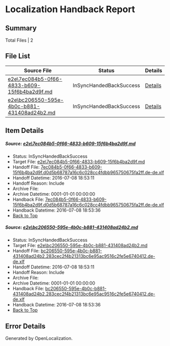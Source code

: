 # <a name='report-top'></a> Localization Handback Report

## Summary
 Total Files | 2

## File List
 Source File | Status | Details 
 ----------- | ------ | ------- 
 [e2e\7ec084b5-0f66-4833-b609-15f6b4ba2d9f.md](https://github.com/OpenLocalizationTestOrg/oltest/blob/f249446ebaac14a42bbd4cc9b323c45fc8f8029d/e2e/7ec084b5-0f66-4833-b609-15f6b4ba2d9f.md) | InSyncHandedBackSuccess | [Details](#fecd9a45581c3faaa107a8c35d297a83559761151)
 [e2e\bc206550-595e-4b0c-b881-431408ad24b2.md](https://github.com/OpenLocalizationTestOrg/oltest/blob/f249446ebaac14a42bbd4cc9b323c45fc8f8029d/e2e/bc206550-595e-4b0c-b881-431408ad24b2.md) | InSyncHandedBackSuccess | [Details](#2daaa73cde54e49cf6069128f28a5aae2e198ef92)

## Item Details
##### <a name='fecd9a45581c3faaa107a8c35d297a83559761151'></a> Source: [e2e\7ec084b5-0f66-4833-b609-15f6b4ba2d9f.md](https://github.com/OpenLocalizationTestOrg/oltest/blob/f249446ebaac14a42bbd4cc9b323c45fc8f8029d/e2e/7ec084b5-0f66-4833-b609-15f6b4ba2d9f.md)
* Status: InSyncHandedBackSuccess
* Target File: [e2e\7ec084b5-0f66-4833-b609-15f6b4ba2d9f.md](https://github.com/OpenLocalizationTestOrg/oltest-dede-fly/blob/0421a1f3069756aae2a7c3a0344c0abf6a73f560/e2e/7ec084b5-0f66-4833-b609-15f6b4ba2d9f.md)
* Handoff File: [7ec084b5-0f66-4833-b609-15f6b4ba2d9f.d0d5b68787a16c6c028cc4fdbb965750675fa2ff.de-de.xlf](https://github.com/OpenLocalizationTestOrg/olhandoff-e2e/blob/de0365216470ef28d8d858a99dc46762547006d3/ol-handoff/OpenLocalizationTestOrg/oltest-dede-fly/ci/ht/7ec084b5-0f66-4833-b609-15f6b4ba2d9f.d0d5b68787a16c6c028cc4fdbb965750675fa2ff.de-de.xlf)
* Handoff Datetime: 2016-07-08 18:53:11
* Handoff Reason: Include
* Archive File: 
* Archive Datetime: 0001-01-01 00:00:00
* Handback File: [7ec084b5-0f66-4833-b609-15f6b4ba2d9f.d0d5b68787a16c6c028cc4fdbb965750675fa2ff.de-de.xlf](https://github.com/OpenLocalizationTestOrg/olhandback-e2e/blob/0df8efcf433f995c13a0ea9d8c97aa0b50dcd3a8/ol-handback/OpenLocalizationTestOrg/oltest-dede-fly/ci/ht/7ec084b5-0f66-4833-b609-15f6b4ba2d9f.d0d5b68787a16c6c028cc4fdbb965750675fa2ff.de-de.xlf)
* Handback Datetime: 2016-07-08 18:53:36
* [Back to Top](#report-top)

##### <a name='2daaa73cde54e49cf6069128f28a5aae2e198ef92'></a> Source: [e2e\bc206550-595e-4b0c-b881-431408ad24b2.md](https://github.com/OpenLocalizationTestOrg/oltest/blob/f249446ebaac14a42bbd4cc9b323c45fc8f8029d/e2e/bc206550-595e-4b0c-b881-431408ad24b2.md)
* Status: InSyncHandedBackSuccess
* Target File: [e2e\bc206550-595e-4b0c-b881-431408ad24b2.md](https://github.com/OpenLocalizationTestOrg/oltest-dede-fly/blob/0421a1f3069756aae2a7c3a0344c0abf6a73f560/e2e/bc206550-595e-4b0c-b881-431408ad24b2.md)
* Handoff File: [bc206550-595e-4b0c-b881-431408ad24b2.283cec2f4b21313bc6e95ac9516c2fe5e6740412.de-de.xlf](https://github.com/OpenLocalizationTestOrg/olhandoff-e2e/blob/de0365216470ef28d8d858a99dc46762547006d3/ol-handoff/OpenLocalizationTestOrg/oltest-dede-fly/ci/ht/bc206550-595e-4b0c-b881-431408ad24b2.283cec2f4b21313bc6e95ac9516c2fe5e6740412.de-de.xlf)
* Handoff Datetime: 2016-07-08 18:53:11
* Handoff Reason: Include
* Archive File: 
* Archive Datetime: 0001-01-01 00:00:00
* Handback File: [bc206550-595e-4b0c-b881-431408ad24b2.283cec2f4b21313bc6e95ac9516c2fe5e6740412.de-de.xlf](https://github.com/OpenLocalizationTestOrg/olhandback-e2e/blob/0df8efcf433f995c13a0ea9d8c97aa0b50dcd3a8/ol-handback/OpenLocalizationTestOrg/oltest-dede-fly/ci/ht/bc206550-595e-4b0c-b881-431408ad24b2.283cec2f4b21313bc6e95ac9516c2fe5e6740412.de-de.xlf)
* Handback Datetime: 2016-07-08 18:53:36
* [Back to Top](#report-top)


## Error Details

Generated by OpenLocalization.
